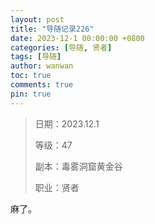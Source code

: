 ```yaml
---
layout: post
title: "导随记录226"
date: 2023-12-1 00:00:00 +0800
categories: [导随, 贤者]
tags: [导随]
author: wanwan
toc: true
comments: true
pin: true
---
```

> 日期：2023.12.1
>
> 等级：47
>
> 副本：毒雾洞窟黄金谷
>
> 职业：贤者

麻了。
